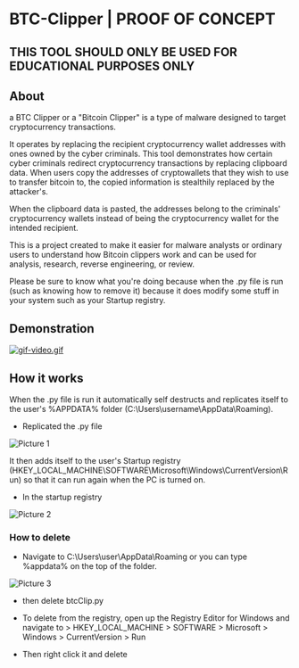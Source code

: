 # BTC-Clipper | PROOF OF CONCEPT
## THIS TOOL SHOULD ONLY BE USED FOR EDUCATIONAL PURPOSES ONLY

## About
a BTC Clipper or a "Bitcoin Clipper" is a type of malware designed to target cryptocurrency transactions. 

It operates by replacing the recipient cryptocurrency wallet addresses with ones owned by the cyber criminals. This tool demonstrates how certain 
cyber criminals redirect cryptocurrency transactions by replacing clipboard data. When users copy the addresses of cryptowallets that they wish 
to use to transfer bitcoin to, the copied information is stealthily replaced by the attacker's. 

When the clipboard data is pasted, the addresses belong to the criminals' cryptocurrency wallets instead of being the  cryptocurrency wallet for
the intended recipient.

This is a project created to make it easier for malware analysts or ordinary users to understand how Bitcoin clippers work and can be used for 
analysis, research, reverse engineering, or review.

Please be sure to know what you're doing because when the .py file is run (such as knowing how to remove it) because it does modify some stuff in your system such as your
Startup registry.

## Demonstration 
[![gif-video.gif](https://s2.gifyu.com/images/gif-video.gif)](https://gifyu.com/image/UPXL)

## How it works

When the .py file is run it automatically self destructs and replicates itself to the user's %APPDATA% folder (C:\Users\username\AppData\Roaming). 

- Replicated the .py file

![Picture 1 ](https://i.ibb.co/6P1WGDM/Screenshot-80.png)

It then adds itself
to the user's Startup registry (HKEY_LOCAL_MACHINE\SOFTWARE\Microsoft\Windows\CurrentVersion\Run) so that it can run again when the PC is turned on. 

- In the startup registry

![Picture 2 ](https://i.ibb.co/Pzxrf9X/Screenshot-81.png)


### How to delete

- Navigate to C:\Users\user\AppData\Roaming or you can type %appdata% on the top of the folder.

![Picture 3 ](https://i.ibb.co/3F4YMzP/Screenshot-82.png)

- then delete btcClip.py

- To delete from the registry, open up the Registry Editor for Windows and navigate to > HKEY_LOCAL_MACHINE > SOFTWARE > Microsoft > Windows > CurrentVersion > Run
- Then right click it and delete



